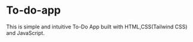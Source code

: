 # To-do-app
This is simple and intuitive To-Do App built with HTML,CSS(Tailwind CSS) and JavaScript.

